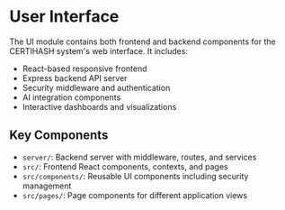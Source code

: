 # User Interface

The UI module contains both frontend and backend components for the CERTIHASH system's web interface. It includes:

- React-based responsive frontend
- Express backend API server
- Security middleware and authentication
- AI integration components
- Interactive dashboards and visualizations

## Key Components

- `server/`: Backend server with middleware, routes, and services
- `src/`: Frontend React components, contexts, and pages
- `src/components/`: Reusable UI components including security management
- `src/pages/`: Page components for different application views